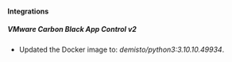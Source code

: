 #### Integrations
##### VMware Carbon Black App Control v2
- Updated the Docker image to: *demisto/python3:3.10.10.49934*.
